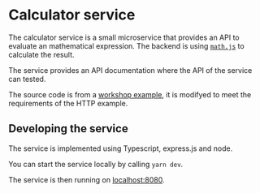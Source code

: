 # Calculator service

The calculator service is a small microservice that provides an API to evaluate an mathematical expression. The backend is using [`math.js`](https://mathjs.org/) to calculate the result.

The service provides an API documentation where the API of the service can tested.

The source code is from a [workshop example](https://github.com/itdesign/kubernetes-workshop), it is modifyed to meet the requirements of the HTTP example.
## Developing the service

The service is implemented using Typescript, express.js and node.

You can start the service locally by calling `yarn dev`.

The service is then running on [localhost:8080](http://localhost:8080).

